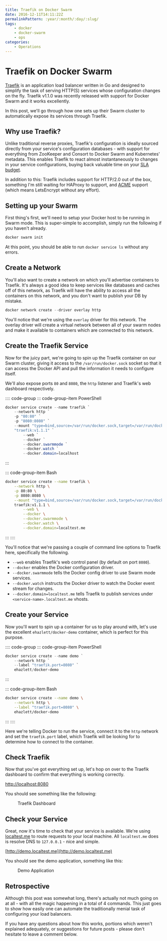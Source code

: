 ```yaml
---
title: Traefik on Docker Swarm
date: 2016-12-11T14:11:22Z
permalinkPattern: :year/:month/:day/:slug/
tags:
    - docker
    - docker-swarm
    - ops
categories:
    - Operations
---
```


# Traefik on Docker Swarm
[Traefik][traefik] is an application load balancer written in Go and designed to simplify
the task of serving HTTP(S) services whose configuration changes on the fly. Traefik v1.1.0
was recently released with support for Docker Swarm and it works excellently.

In this post, we'll go through how one sets up their Swarm cluster to automatically expose
its services through Traefik.

<!-- more -->

## Why use Traefik?
Unlike traditional reverse proxies, Traefik's configuration is ideally sourced directly
from your service's configuration databases - with support for everything from ZooKeeper
and Consort to Docker Swarm and Kubernetes' metadata. This enables Traefik to react
almost instantaneously to changes in your service configurations, buying back valuable
time on your [SLA budget](https://landing.google.com/sre/interview/ben-treynor.html).

In addition to this: Traefik includes support for HTTP/2.0 out of the box, something I'm
still waiting for HAProxy to support, and [ACME][acme] support (which means LetsEncrypt without
any effort). 

## Setting up your Swarm
First thing's first, we'll need to setup your Docker host to be running in Swarm mode.
This is super-simple to accomplish, simply run the following if you haven't already.

```powershell
docker swarm init
```

At this point, you should be able to run `docker service ls` without any errors.

## Create a Network
You'll also want to create a network on which you'll advertise containers to
Traefik. It's always a good idea to keep services like databases and caches off
of this network, as Traefik will have the ability to access all the containers
on this network, and you don't want to publish your DB by mistake.

```powershell
docker network create --driver overlay http
```

You'll notice that we're using the `overlay` driver for this network. The overlay
driver will create a virtual network between all of your swarm nodes and make it
available to containers which are connected to this network.

## Create the Traefik Service
Now for the juicy part, we're going to spin up the Traefik container on our Swarm
cluster, giving it access to the `/var/run/docker.sock` socket so that it can access
the Docker API and pull the information it needs to configure itself.

We'll also expose ports `80` and `8080`, the `http` listener and Traefik's web
dashboard respectively.

:::: code-group
::: code-group-item PowerShell
```powershell
docker service create --name traefik `
    --network http `
    -p "80:80" `
    -p "8080:8080" `
    --mount "type=bind,source=/var/run/docker.sock,target=/var/run/docker.sock" `
    "traefik:v1.1.1" `
        --web `
        --docker `
        --docker.swarmmode `
        --docker.watch `
        --docker.domain=localhost
```
:::

::: code-group-item Bash
```bash
docker service create --name traefik \
    --network http \
    -p 80:80 \
    -p 8080:8080 \
    --mount "type=bind,source=/var/run/docker.sock,target=/var/run/docker.sock" \
    traefik:v1.1.1 \
        --web \
        --docker \
        --docker.swarmmode \
        --docker.watch \
        --docker.domain=localtest.me
```
:::
::::

You'll notice that we're passing a couple of command line options to Traefik here,
specifically the following.

 - `--web` enables Traefik's web control panel (by default on port `8080`).
 - `--docker` enables the Docker configuration driver.
 - `--docker.swarmmode` tells the Docker config driver to use Swarm mode services.
 - `--docker.watch` instructs the Docker driver to watch the Docker event stream for changes.
 - `--docker.domain=localtest.me` tells Traefik to publish services under `<service-name>.localtest.me` vhosts.

## Create your Service
Now you'll want to spin up a container for us to play around with, let's use the
excellent `ehazlett/docker-demo` container, which is perfect for this purpose.

:::: code-group
::: code-group-item PowerShell
```powershell
docker service create --name demo `
    --network http `
    --label "traefik.port=8080" `
    ehazlett/docker-demo
```
:::

::: code-group-item Bash
```bash
docker service create --name demo \
    --network http \
    --label "traefik.port=8080" \
    ehazlett/docker-demo
```
:::
::::

Here we're telling Docker to run the service, connect it to the `http` network and set
the `traefik.port` label, which Traefik will be looking for to determine how to connect
to the container.

## Check Traefik
Now that you've got everything set up, let's hop on over to the Traefik dashboard to
confirm that everything is working correctly.

[http://localhost:8080](http://localhost:8080)

You should see something like the following:

<Figure src="https://cdn.sierrasoftworks.com/blog/traefik_on_swarm_dashboard.PNG">
Traefik Dashboard
</Figure>

## Check your Service
Great, now it's time to check that your service is available. We're using
[localtest.me](http://readme.localtest.me) to route requests to your local
machine. All `localtest.me` does is resolve DNS to `127.0.0.1` - nice and
simple.

[http://demo.localtest.me](http://demo.localtest.me)

You should see the demo application, something like this:

<Figure src="https://cdn.sierrasoftworks.com/blog/traefik_on_swarm_demo.PNG">
Demo Application
</Figure>

## Retrospective
Although this post was somewhat long, there's actually not much going on at all - with all the magic happening
in a total of 4 commands. This just goes to show how easily one can automate the traditionally menial task of
configuring your load balancers.

If you have any questions about how this works, portions which weren't explained adequately, or suggestions for
future posts - please don't hesitate to leave a comment below.

[traefik]: https://traefik.io
[acme]: https://github.com/ietf-wg-acme/acme/


<script>
import Figure from "../../../components/ImageFigure.vue"

export default {
  components: {
    Figure
  }
}
</script>